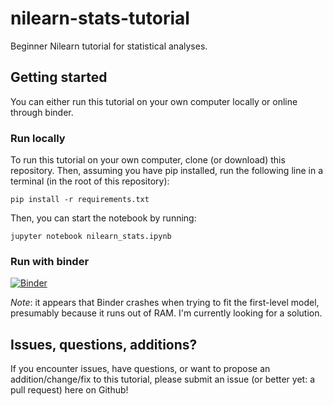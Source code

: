 # nilearn-stats-tutorial
Beginner Nilearn tutorial for statistical analyses.

## Getting started
You can either run this tutorial on your own computer locally or online through binder.

### Run locally
To run this tutorial on your own computer, clone (or download) this repository. Then, assuming you have pip installed, run the following line in a terminal (in the root of this repository):

```
pip install -r requirements.txt
```

Then, you can start the notebook by running:

```
jupyter notebook nilearn_stats.ipynb
```

### Run with binder
[![Binder](https://mybinder.org/badge_logo.svg)](https://mybinder.org/v2/gh/lukassnoek/nilearn-stats-tutorial/master)

*Note*: it appears that Binder crashes when trying to fit the first-level model, presumably because it runs out of RAM. I'm currently looking for a solution.

## Issues, questions, additions?
If you encounter issues, have questions, or want to propose an addition/change/fix to this tutorial, please submit an issue (or better yet: a pull request) here on Github!
